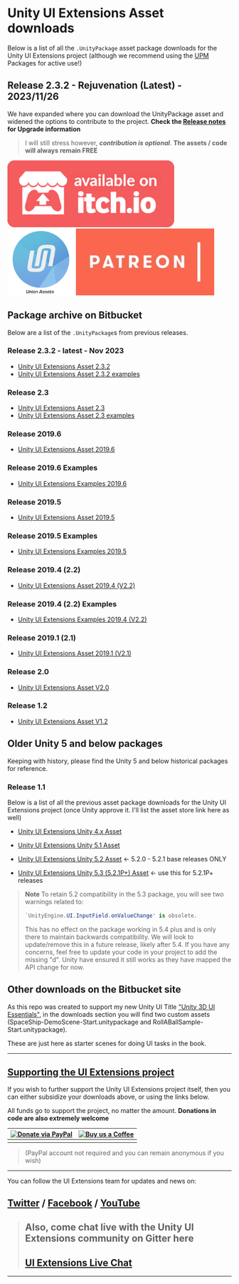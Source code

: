 # Unity UI Extensions Asset downloads

Below is a list of all the `.UnityPackage` asset package downloads for the Unity UI Extensions project (although we recommend using the [UPM](/UPMInstallation.md) Packages for active use!)

## Release 2.3.2 - Rejuvenation (Latest) - 2023/11/26

We have expanded where you can download the UnityPackage asset and widened the options to contribute to the project. **Check the [Release notes](./ReleaseNotes/RELEASENOTES.md) for Upgrade information**

> I will still stress however, ***contribution is optional***. **The assets / code will always remain FREE**

[![Download from Itch.IO](/SiteImages/itchio.png)](https://unityuiextensions.itch.io/uiextensions2-0 "Download from Itch.IO")
[![Download from Union Assets](/SiteImages/unionassets.png)](https://unionassets.com/unity-ui-extensions "Download from Union Assets")
[![Download from Patreon](/SiteImages/patreon.jpg)](https://www.patreon.com/UnityUIExtensions "Support Unity UI Extensions on Patreon & download")

## Package archive on Bitbucket

Below are a list of the `.UnityPackage`s from previous releases.

### Release 2.3.2 - latest - Nov 2023

* [Unity UI Extensions Asset 2.3.2](https://github.com/Unity-UI-Extensions/com.unity.uiextensions/releases/download/2.3.0/UnityUIExtensions-2.3.2.unitypackage)
* [Unity UI Extensions Asset 2.3.2 examples](https://github.com/Unity-UI-Extensions/com.unity.uiextensions/releases/download/2.3.0/UnityUIExtensions-2.3.2-Examples.unitypackage)

### Release 2.3

* [Unity UI Extensions Asset 2.3](https://github.com/Unity-UI-Extensions/com.unity.uiextensions/releases/download/2.3.0/UnityUIExtensions-2.3.0.unitypackage)
* [Unity UI Extensions Asset 2.3 examples](https://github.com/Unity-UI-Extensions/com.unity.uiextensions/releases/download/2.3.0/UnityUIExtensions-2.3.0-Examples.unitypackage)

### Release 2019.6

* [Unity UI Extensions Asset 2019.6](https://bitbucket.org/UnityUIExtensions/unity-ui-extensions/downloads/UnityUIExtensions-2019-6.unitypackage)

### Release 2019.6 Examples

* [Unity UI Extensions Examples 2019.6](https://bitbucket.org/UnityUIExtensions/unity-ui-extensions/downloads/UnityUIExtensions-2019-6-Examples.unitypackage)

### Release 2019.5

* [Unity UI Extensions Asset 2019.5](https://bitbucket.org/UnityUIExtensions/unity-ui-extensions/downloads/UnityUIExtensions-2019-5.unitypackage)

### Release 2019.5 Examples

* [Unity UI Extensions Examples 2019.5](https://bitbucket.org/UnityUIExtensions/unity-ui-extensions/downloads/UnityUIExtensions-2019-5-Examples.unitypackage)

### Release 2019.4 (2.2)

* [Unity UI Extensions Asset 2019.4 (V2.2)](https://bitbucket.org/UnityUIExtensions/unity-ui-extensions/downloads/UnityUIExtensions-2019-4.unitypackage)

### Release 2019.4 (2.2) Examples

* [Unity UI Extensions Examples 2019.4 (V2.2)](https://bitbucket.org/UnityUIExtensions/unity-ui-extensions/downloads/UnityUIExtensions-2019-4-Examples.unitypackage)

### Release 2019.1 (2.1)

* [Unity UI Extensions Asset 2019.1 (V2.1)](https://bitbucket.org/UnityUIExtensions/unity-ui-extensions/downloads/UnityUIExtensions-2019-1.unitypackage)

### Release 2.0

* [Unity UI Extensions Asset V2.0](https://bitbucket.org/UnityUIExtensions/unity-ui-extensions/downloads/UnityUIExtensions-2-0.unitypackage)

### Release 1.2

* [Unity UI Extensions Asset V1.2](https://bitbucket.org/UnityUIExtensions/unity-ui-extensions/downloads/UnityUIExtensions-1-2.unitypackage)

## Older Unity 5 and below packages

Keeping with history, please find the Unity 5 and below historical packages for reference.

### Release 1.1

Below is a list of all the previous asset package downloads for the Unity UI Extensions project (once Unity approve it. I'll list the asset store link here as well)

* [Unity UI Extensions Unity 4.x Asset](https://bitbucket.org/ddreaper/unity-ui-extensions/downloads/UnityUIExtensions-4.x.unitypackage)

* [Unity UI Extensions Unity 5.1 Asset](https://bitbucket.org/ddreaper/unity-ui-extensions/downloads/UnityUIExtensions-5.1.unitypackage)

* [Unity UI Extensions Unity 5.2 Asset](https://bitbucket.org/ddreaper/unity-ui-extensions/downloads/UnityUIExtensions-5.2.unitypackage) <- 5.2.0 - 5.2.1 base releases ONLY

* [Unity UI Extensions Unity 5.3 (5.2.1P+) Asset](https://bitbucket.org/ddreaper/unity-ui-extensions/downloads/UnityUIExtensions-5.3.unitypackage) <- use this for 5.2.1P+ releases

> **Note** To retain 5.2 compatibility in the 5.3 package, you will see two warnings related to:
>
> ```csharp
> `UnityEngine.UI.InputField.onValueChange' is obsolete.  
> ```
>
> This has no effect on the package working in 5.4 plus and is only there to maintain backwards compatibility.  We will look to update/remove this in a future release, likely after 5.4.  If you have any concerns, feel free to update your code in your project to add the missing "d".  Unity have ensured it still works as they have mapped the API change for now.

## Other downloads on the Bitbucket site

As this repo was created to support my new Unity UI Title ["Unity 3D UI Essentials"](http://bit.ly/Unity3DUIEssentials), in the downloads section you will find two custom assets (SpaceShip-DemoScene-Start.unitypackage and RollABallSample-Start.unitypackage).  

These are just here as starter scenes for doing UI tasks in the book.

-----

## [Supporting the UI Extensions project](https://www.paypal.com/cgi-bin/webscr?cmd=_s-xclick&hosted_button_id=89L8T9N6BR7LJ)

If you wish to further support the Unity UI Extensions project itself, then you can either subsidize your downloads above, or using the links below.

All funds go to support the project, no matter the amount. **Donations in code are also extremely welcome**

|[![Donate via PayPal](https://www.paypalobjects.com/webstatic/mktg/Logo/pp-logo-150px.png)](https://www.paypal.com/cgi-bin/webscr?cmd=_s-xclick&hosted_button_id=89L8T9N6BR7LJ "Donating via Paypal")|[![Buy us a Coffee](https://uploads-ssl.webflow.com/5c14e387dab576fe667689cf/5cbed8a4ae2b88347c06c923_BuyMeACoffee_blue-p-500.png)](https://ko-fi.com/uiextensions "Buy us a Coffee")|
|-|-|
|||

> (PayPal account not required and you can remain anonymous if you wish)

-----

You can follow the UI Extensions team for updates and news on:

## [Twitter](https://twitter.com/search?q=%23unityuiextensions) / [Facebook](https://www.facebook.com/UnityUIExtensions/) / [YouTube](https://www.youtube.com/channel/UCG3gZOkmL-2rmZat4ufv28Q)

> ## Also, come chat live with the Unity UI Extensions community on Gitter here
>
> ## [UI Extensions Live Chat](https://gitter.im/Unity-UI-Extensions/Lobby)

-----
